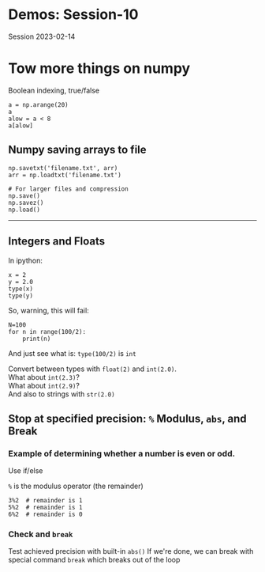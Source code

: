 
# Demos: Session-10
Session 2023-02-14
# Tow more things on numpy

Boolean indexing, true/false

	a = np.arange(20)
	a
	alow = a < 8
	a[alow]
	
## Numpy saving arrays to file

	np.savetxt('filename.txt', arr)
	arr = np.loadtxt('filename.txt')
	
	# For larger files and compression
	np.save()
	np.savez()
	np.load()

----
## Integers and Floats
In ipython:

	x = 2
	y = 2.0
	type(x)
	type(y)
	
So, warning, this will fail: 

	N=100
	for n in range(100/2):
		print(n)
	
And just see what is: `type(100/2)` is `int`

Convert between types with `float(2)` and `int(2.0)`.  
What about `int(2.3)`?  
What about `int(2.9)`?  
And also to strings with `str(2.0)`  

## Stop at specified precision: `%` Modulus, `abs`, and Break

### Example of determining whether a number is even or odd.  
Use if/else  

`%` is the modulus operator (the remainder)

	3%2  # remainder is 1
	5%2  # remainder is 1
	6%2  # remainder is 0

### Check and `break`
Test achieved precision with built-in `abs()`
If we're done, we can break with special command `break` which breaks out of the loop

